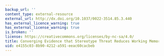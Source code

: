 ```yaml
---
backup_url: ''
content_type: external-resource
external_url: http://dx.doi.org/10.1037/0022-3514.85.3.440
has_external_licence_warning: true
has_external_license_warning: true
is_broken: ''
license: https://creativecommons.org/licenses/by-nc-sa/4.0/
title: Converging Evidence that Stereotype Threat Reduces Working Memory Capacity
uid: e4155c03-8b90-4212-a591-eeac60cacbeb
---
```

